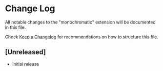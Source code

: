 # Change Log
All notable changes to the "monochromatic" extension will be documented in this file.

Check [Keep a Changelog](http://keepachangelog.com/) for recommendations on how to structure this file.

## [Unreleased]
- Initial release
